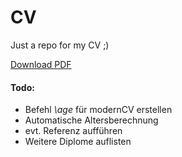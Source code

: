 # CV
Just a repo for my CV ;)


[Download PDF](https://www.sharelatex.com/github/repos/Fizzzo42/cv/builds/latest/output.pdf)

#### Todo:
* Befehl *\age* für modernCV erstellen
* Automatische Altersberechnung
* evt. Referenz aufführen
* Weitere Diplome auflisten
